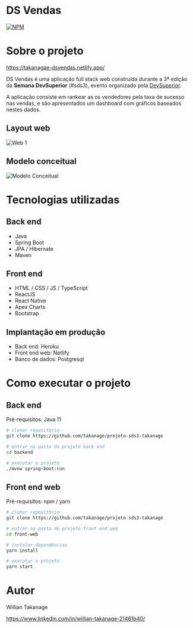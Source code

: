 # DS Vendas
[![NPM](https://img.shields.io/npm/l/react)](https://github.com/takanage/projeto-sds3/blob/master/LICENSE) 

# Sobre o projeto

https://takanagae-dsvendas.netlify.app/

DS Vendas é uma aplicação full stack web construída durante a 3ª edição da **Semana DevSuperior** (#sds3), evento organizado pela [DevSuperior](https://devsuperior.com "Site da DevSuperior").

A aplicação consiste em rankear as os vendedores pela taxa de sucesso nas vendas, e são apresentados um dashboard com gráficos baseados nestes dados.

## Layout web
![Web 1](https://raw.githubusercontent.com/takanage/assets/master/Img/DS_VENDAS.PNG?token=ATJOAJ22L7YF7SDFYI5LCP3ASXFV4)

## Modelo conceitual
![Modelo Conceitual](https://raw.githubusercontent.com/takanage/assets/master/Img/sds3-mc.png?token=ATJOAJZXDAQYRCZ7EW62PTDASXGFW)

# Tecnologias utilizadas
## Back end
- Java
- Spring Boot
- JPA / Hibernate
- Maven
## Front end
- HTML / CSS / JS / TypeScript
- ReactJS
- React Native
- Apex Charts
- Bootstrap
## Implantação em produção
- Back end: Heroku
- Front end web: Netlify
- Banco de dados: Postgresql

# Como executar o projeto

## Back end
Pré-requisitos: Java 11

```bash
# clonar repositório
git clone https://github.com/takanage/projeto-sds3-takanage

# entrar na pasta do projeto back end
cd backend

# executar o projeto
./mvnw spring-boot:run
```

## Front end web
Pré-requisitos: npm / yarn

```bash
# clonar repositório
git clone https://github.com/takanage/projeto-sds3-takanage

# entrar na pasta do projeto front end web
cd front-web

# instalar dependências
yarn install

# executar o projeto
yarn start
```

# Autor

Willian Takanage

https://www.linkedin.com/in/willian-takanage-21461b40/
